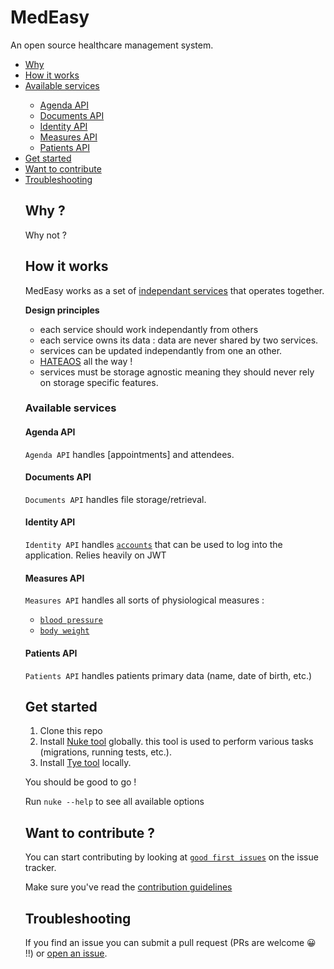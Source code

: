 ﻿# MedEasy

An open source healthcare management system.


<ul type="number">
    <li><a href='#lnk-why'>Why</a></li>
    <li><a href='#lnk-how'>How it works</a></li>
    <li><a href='#lnk-services'>Available services</a></li>
    <ul>
        <li><a href='#lnk-services-agenda'>Agenda API</a></li>
        <li><a href='#lnk-services-documents'>Documents API</a></li>
        <li><a href='#lnk-services-identity'>Identity API</a></li>
        <li><a href='#lnk-services-identity'>Measures API</a></li>
        <li><a href='#lnk-services-identity'>Patients API</a></li>
    </ul>
    <li><a href='#lnk-get-started'>Get started</a></li>
    <li><a href='#lnk-contribute'>Want to contribute</a></li>
    <li><a href='#lnk-troubleshooting'>Troubleshooting</a></li>
</list>

## <a id="lnk-why">Why ?</a>

Why not ?


## <a id="lnk-how">How it works</a>

MedEasy works as a set of [independant services](#lnk-services) that operates together.

**Design principles**
- each service should work independantly from others
- each service owns its data : data are never shared by two services.
- services can be updated independantly from one an other.
- [HATEAOS](https://en.wikipedia.org/wiki/HATEOAS) all the way !
- services must be storage agnostic meaning they should never rely on storage specific features.

### <a id="lnk-services">Available services</a>

#### <a id="lnk-services-agenda">Agenda API</a>
`Agenda API` handles [appointments] and attendees.

#### <a id="lnk-services-documents">Documents API</a>
`Documents API` handles file storage/retrieval.

#### <a id="lnk-services-identity">Identity API</a>
`Identity API` handles [`accounts`](/src/services/identity/Identity.DTO/AccountInfo.cs) that can be used to log into the
application. Relies heavily on JWT

#### <a id="lnk-services-measures">Measures API</a>
`Measures API` handles all sorts of physiological measures :
- [`blood pressure`](/src/services/measures/Measures.DTO/BloodPressureInfo.cs)
- [`body weight`](/src/services/measures/Measures.DTO/BodyWeightInfo.cs)


#### <a id="lnk-services-patients">Patients API</a>
`Patients API` handles patients primary data (name, date of birth, etc.)

## <a id="lnk-get-started">Get started</a>

1. Clone this repo
2. Install [Nuke tool](https://www.nuget.org/packages/Nuke.GlobalTool/) globally.
this tool is used to perform various tasks (migrations, running tests, etc.). 
3. Install [Tye tool](https://www.nuget.org/packages/Microsoft.Tye) locally.

You should be good to go !

Run `nuke --help` to see all available options

## <a id="lnk-contribute">Want to contribute ?</a>

You can start contributing by looking at [`good first issues`](https://github.com/candoumbe/MedEasy/contribute) 
on the issue tracker.

Make sure you've read the [contribution guidelines](CONTRIBUTING.md)

## <a id="lnk-contribute">Troubleshooting</a>
If you find an issue you can submit a pull request (PRs are welcome 😀 !!) or [open an issue](https://github.com/candoumbe/MedEasy/issues/new). 
